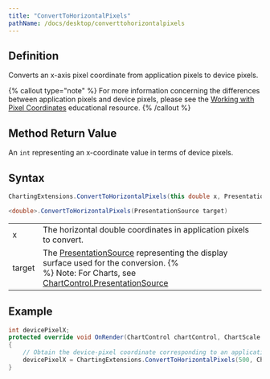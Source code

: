 ```yaml
---
title: "ConvertToHorizontalPixels"
pathName: /docs/desktop/converttohorizontalpixels
---
```


## Definition

Converts an x-axis pixel coordinate from application pixels to device pixels.

{% callout type="note" %}
For more information concerning the differences between application pixels and device pixels, please see the [Working with Pixel Coordinates](/docs/desktop/working_with_pixel_coordinates) educational resource.
{% /callout %}

## Method Return Value

An `int` representing an x-coordinate value in terms of device pixels.

## Syntax

```csharp
ChartingExtensions.ConvertToHorizontalPixels(this double x, PresentationSource target)
```

```csharp
<double>.ConvertToHorizontalPixels(PresentationSource target)
```

|  |  |
| --- | --- |
| x | The horizontal double coordinates in application pixels to convert. |
| target | The [PresentationSource](https://msdn.microsoft.com/en-us/library/system.windows.presentationsource(v=vs.110).aspx) representing the display surface used for the conversion. {% <br> %} Note: For Charts, see [ChartControl.PresentationSource](/docs/desktop/presentationsource) |

## Example

```csharp
int devicePixelX;
protected override void OnRender(ChartControl chartControl, ChartScale chartScale)
{
    // Obtain the device-pixel coordinate corresponding to an application pixel X-value of 500
    devicePixelX = ChartingExtensions.ConvertToHorizontalPixels(500, ChartControl.PresentationSource);
}
```


